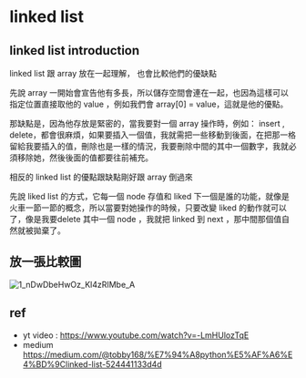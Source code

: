 # linked list

## linked list introduction

linked list 跟 array 放在一起理解， 也會比較他們的優缺點

先說 array 一開始會宣告他有多長，所以儲存空間會連在一起，也因為這樣可以指定位置直接取他的 value ，例如我們會 array[0] = value，這就是他的優點。

那缺點是，因為他存放是緊密的，當我要對一個 array 操作時，例如： insert , delete，都會很麻煩，如果要插入一個值，我就需把一些移動到後面，在把那一格留給我要插入的值，刪除也是一樣的情況，我要刪除中間的其中一個數字，我就必須移除她，然後後面的值都要往前補充。

相反的 linked list 的優點跟缺點剛好跟 array 倒過來

先說 liked list 的方式，它每一個 node 存值和 liked 下一個是誰的功能，就像是火車一節一節的概念，所以當要對她操作的時候，只要改變 liked 的動作就可以了，像是我要delete 其中一個 node ，我就把 linked 到 next ，那中間那個值自然就被拋棄了。


## 放一張比較圖

![1_nDwDbeHwOz_Kl4zRIMbe_A](https://user-images.githubusercontent.com/88547312/157837644-2d8d54ee-5254-4053-9a5e-918f9457f233.png)


## ref
- yt video : https://www.youtube.com/watch?v=-LmHUlozTqE
- medium https://medium.com/@tobby168/%E7%94%A8python%E5%AF%A6%E4%BD%9Clinked-list-524441133d4d
